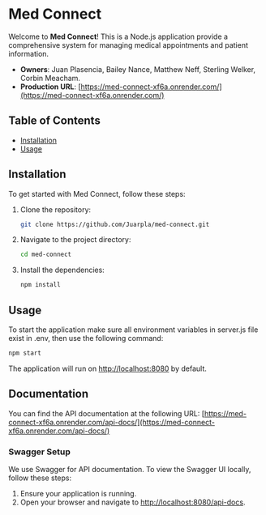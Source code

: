 # Med Connect

Welcome to **Med Connect**! This is a Node.js application provide a comprehensive system for managing medical appointments and patient information. 

- **Owners**: Juan Plasencia, Bailey Nance, Matthew Neff, Sterling Welker, Corbin Meacham. 
- **Production URL**: [https://med-connect-xf6a.onrender.com/](https://med-connect-xf6a.onrender.com/)

## Table of Contents

- [Installation](#installation)
- [Usage](#usage)

## Installation

To get started with Med Connect, follow these steps:

1. Clone the repository:
    ```bash
    git clone https://github.com/Juarpla/med-connect.git
    ```
2. Navigate to the project directory:
    ```bash
    cd med-connect
    ```
3. Install the dependencies:
    ```bash
    npm install
    ```

## Usage

To start the application make sure all environment variables in server.js file exist in .env, then use the following command:
```bash
npm start
```

The application will run on [http://localhost:8080](http://localhost:8080) by default.


## Documentation

You can find the API documentation at the following URL:
[https://med-connect-xf6a.onrender.com/api-docs/](https://med-connect-xf6a.onrender.com/api-docs/)

### Swagger Setup

We use Swagger for API documentation. To view the Swagger UI locally, follow these steps:

1. Ensure your application is running.
2. Open your browser and navigate to [http://localhost:8080/api-docs](http://localhost:8080/api-docs).
